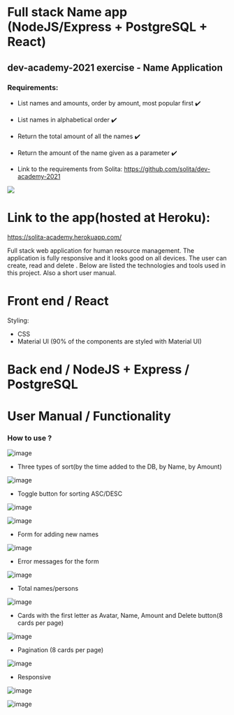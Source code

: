 # Full stack Name app (NodeJS/Express + PostgreSQL + React)

## dev-academy-2021 exercise - Name Application

### Requirements:

- List names and amounts, order by amount, most popular first :heavy_check_mark:
- List names in alphabetical order :heavy_check_mark:
- Return the total amount of all the names :heavy_check_mark:
- Return the amount of the name given as a parameter :heavy_check_mark:

- Link to the requirements from Solita: https://github.com/solita/dev-academy-2021

![](https://j.gifs.com/vlnKM0.gif)

# Link to the app(hosted at Heroku):

https://solita-academy.herokuapp.com/

Full stack web application for human resource management. The application is fully responsive and it looks good on all devices. The user can create, read and delete . Below are listed the technologies and tools used in this project. Also a short user manual.

# Front end / React

Styling:

- CSS
- Material UI (90% of the components are styled with Material UI)

# Back end / NodeJS + Express / PostgreSQL

# User Manual / Functionality

### How to use ?

![image](https://user-images.githubusercontent.com/55087458/105629081-97f56f00-5e49-11eb-9a1f-3f7426b726dc.png)

- Three types of sort(by the time added to the DB, by Name, by Amount)

![image](https://user-images.githubusercontent.com/55087458/105629100-afccf300-5e49-11eb-9322-f6b467d4265d.png)

- Toggle button for sorting ASC/DESC

![image](https://user-images.githubusercontent.com/55087458/105629193-40a3ce80-5e4a-11eb-9837-70f51c572c90.png)

![image](https://user-images.githubusercontent.com/55087458/105629217-616c2400-5e4a-11eb-9909-9ceece6ee745.png)

- Form for adding new names

![image](https://user-images.githubusercontent.com/55087458/105629258-9aa49400-5e4a-11eb-96eb-0993292450e6.png)

- Error messages for the form

![image](https://user-images.githubusercontent.com/55087458/105629274-b314ae80-5e4a-11eb-8ea0-315c1c3d4052.png)

- Total names/persons

![image](https://user-images.githubusercontent.com/55087458/105629303-e48d7a00-5e4a-11eb-9790-4e301a4f75e2.png)

- Cards with the first letter as Avatar, Name, Amount and Delete button(8 cards per page)

![image](https://user-images.githubusercontent.com/55087458/105629344-27e7e880-5e4b-11eb-90e1-9c178f9c5923.png)

- Pagination (8 cards per page)

![image](https://user-images.githubusercontent.com/55087458/105629386-5d8cd180-5e4b-11eb-865d-7ffe6b47861f.png)

- Responsive

![image](https://user-images.githubusercontent.com/55087458/105629417-8745f880-5e4b-11eb-87ea-aba4e7ff6d4a.png)

![image](https://user-images.githubusercontent.com/55087458/105629447-9f1d7c80-5e4b-11eb-9181-93e5d8078fd3.png)
